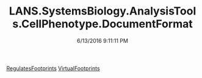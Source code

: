﻿---
title: LANS.SystemsBiology.AnalysisTools.CellPhenotype.DocumentFormat
date: 6/13/2016 9:11:11 PM
---

[RegulatesFootprints](T-LANS.SystemsBiology.AnalysisTools.CellPhenotype.DocumentFormat.RegulatesFootprints.html)
[VirtualFootprints](T-LANS.SystemsBiology.AnalysisTools.CellPhenotype.DocumentFormat.VirtualFootprints.html)
